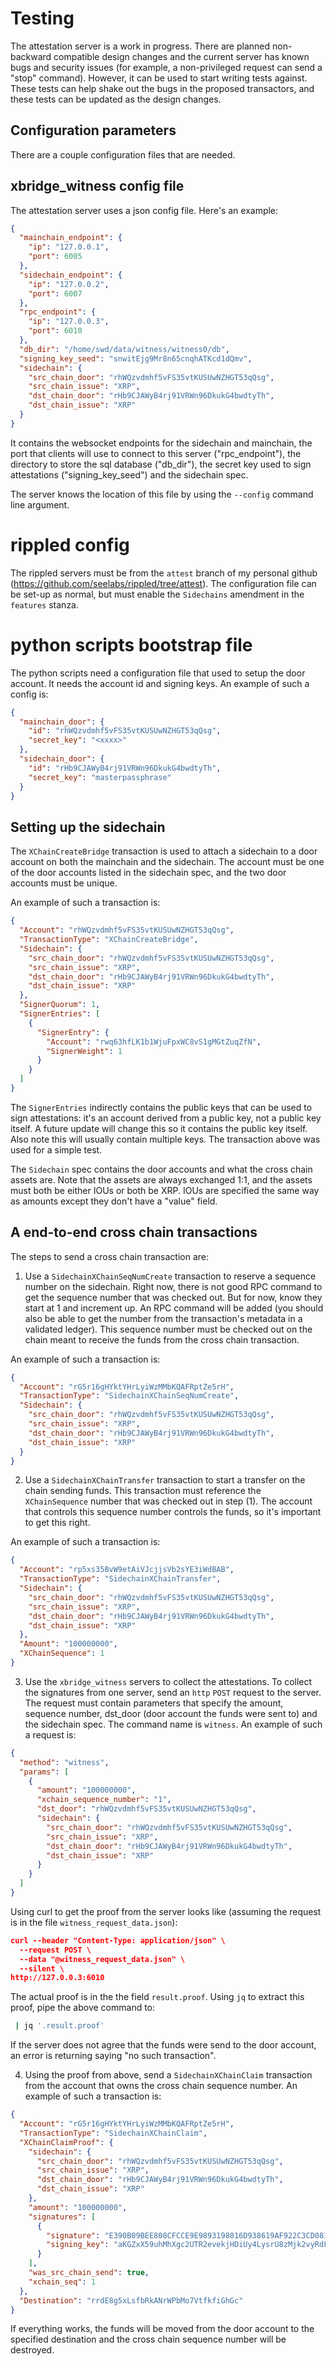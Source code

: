 # Testing

The attestation server is a work in progress. There are planned non-backward
compatible design changes and the current server has known bugs and security
issues (for example, a non-privileged request can send a "stop" command).
However, it can be used to start writing tests against. These tests can help
shake out the bugs in the proposed transactors, and these tests can be updated
as the design changes.


## Configuration parameters

There are a couple configuration files that are needed. 


## xbridge_witness config file
The attestation server uses a json config file. Here's an example:

```json
{
  "mainchain_endpoint": {
    "ip": "127.0.0.1",
    "port": 6005
  },
  "sidechain_endpoint": {
    "ip": "127.0.0.2",
    "port": 6007
  },
  "rpc_endpoint": {
    "ip": "127.0.0.3",
    "port": 6010
  },
  "db_dir": "/home/swd/data/witness/witness0/db",
  "signing_key_seed": "snwitEjg9Mr8n65cnqhATKcd1dQmv",
  "sidechain": {
    "src_chain_door": "rhWQzvdmhf5vFS35vtKUSUwNZHGT53qQsg",
    "src_chain_issue": "XRP",
    "dst_chain_door": "rHb9CJAWyB4rj91VRWn96DkukG4bwdtyTh",
    "dst_chain_issue": "XRP"
  }
}
```

It contains the websocket endpoints for the sidechain and mainchain, the port
that clients will use to connect to this server ("rpc_endpoint"), the directory
to store the sql database ("db_dir"), the secret key used to sign attestations
("signing_key_seed") and the sidechain spec.

The server knows the location of this file by using the `--config` command line
argument.

# rippled config 

The rippled servers must be from the `attest` branch of my personal github
(https://github.com/seelabs/rippled/tree/attest). The configuration file can be
set-up as normal, but must enable the `Sidechains` amendment in the `features`
stanza.

# python scripts bootstrap file

The python scripts need a configuration file that used to setup the door
account. It needs the account id and signing keys. An example of such a config
is:

```json
{
  "mainchain_door": {
    "id": "rhWQzvdmhf5vFS35vtKUSUwNZHGT53qQsg",
    "secret_key": "<xxxx>"
  },
  "sidechain_door": {
    "id": "rHb9CJAWyB4rj91VRWn96DkukG4bwdtyTh",
    "secret_key": "masterpassphrase"
  }
}
```

## Setting up the sidechain 

The `XChainCreateBridge` transaction is used to attach a sidechain to a door
account on both the mainchain and the sidechain. The account must be one of the
door accounts listed in the sidechain spec, and the two door accounts must be
unique.

An example of such a transaction is:

```json
{
  "Account": "rhWQzvdmhf5vFS35vtKUSUwNZHGT53qQsg",
  "TransactionType": "XChainCreateBridge",
  "Sidechain": {
    "src_chain_door": "rhWQzvdmhf5vFS35vtKUSUwNZHGT53qQsg",
    "src_chain_issue": "XRP",
    "dst_chain_door": "rHb9CJAWyB4rj91VRWn96DkukG4bwdtyTh",
    "dst_chain_issue": "XRP"
  },
  "SignerQuorum": 1,
  "SignerEntries": [
    {
      "SignerEntry": {
        "Account": "rwq63hfLK1b1WjuFpxWC8vS1gMGtZuqZfN",
        "SignerWeight": 1
      }
    }
  ]
}
```

The `SignerEntries` indirectly contains the public keys that can be used to sign
attestations: it's an account derived from a public key, not a public key
itself. A future update will change this so it contains the public key itself.
Also note this will usually contain multiple keys. The transaction above was
used for a simple test.

The `Sidechain` spec contains the door accounts and what the cross chain assets
are. Note that the assets are always exchanged 1:1, and the assets must both be
either IOUs or both be XRP. IOUs are specified the same way as amounts except
they don't have a "value" field.

## A end-to-end cross chain transactions

The steps to send a cross chain transaction are:

1) Use a `SidechainXChainSeqNumCreate` transaction to reserve a sequence number
on the sidechain. Right now, there is not good RPC command to get the sequence
number that was checked out. But for now, know they start at 1 and increment up.
An RPC command will be added (you should also be able to get the number from the
transaction's metadata in a validated ledger). This sequence number must be
checked out on the chain meant to receive the funds from the cross chain
transaction.

An example of such a transaction is:
```json
{
  "Account": "rG5r16gHYktYHrLyiWzMMbKQAFRptZe5rH",
  "TransactionType": "SidechainXChainSeqNumCreate",
  "Sidechain": {
    "src_chain_door": "rhWQzvdmhf5vFS35vtKUSUwNZHGT53qQsg",
    "src_chain_issue": "XRP",
    "dst_chain_door": "rHb9CJAWyB4rj91VRWn96DkukG4bwdtyTh",
    "dst_chain_issue": "XRP"
  }
}
```

2) Use a `SidechainXChainTransfer` transaction to start a transfer on the chain
sending funds. This transaction must reference the `XChainSequence` number that
was checked out in step (1). The account that controls this sequence number
controls the funds, so it's important to get this right.

An example of such a transaction is:

```json
{
  "Account": "rp5xs35BvW9etAiVJcjjsVb2sYE3iWdBAB",
  "TransactionType": "SidechainXChainTransfer",
  "Sidechain": {
    "src_chain_door": "rhWQzvdmhf5vFS35vtKUSUwNZHGT53qQsg",
    "src_chain_issue": "XRP",
    "dst_chain_door": "rHb9CJAWyB4rj91VRWn96DkukG4bwdtyTh",
    "dst_chain_issue": "XRP"
  },
  "Amount": "100000000",
  "XChainSequence": 1
}
```

3) Use the `xbridge_witness` servers to collect the attestations. To collect the
signatures from one server, send an `http` `POST` request to the server. The
request must contain parameters that specify the amount, sequence number,
dst_door (door account the funds were sent to) and the sidechain spec. The
command name is `witness`. An example of such a request is:

```json
{
  "method": "witness",
  "params": [
    {
      "amount": "100000000",
      "xchain_sequence_number": "1",
      "dst_door": "rhWQzvdmhf5vFS35vtKUSUwNZHGT53qQsg",
      "sidechain": {
        "src_chain_door": "rhWQzvdmhf5vFS35vtKUSUwNZHGT53qQsg",
        "src_chain_issue": "XRP",
        "dst_chain_door": "rHb9CJAWyB4rj91VRWn96DkukG4bwdtyTh",
        "dst_chain_issue": "XRP"
      }
    }
  ]
}
```

Using curl to get the proof from the server looks like (assuming the request is
in the file `witness_request_data.json`):
```json
curl --header "Content-Type: application/json" \
  --request POST \
  --data "@witness_request_data.json" \
  --silent \
http://127.0.0.3:6010
```

The actual proof is in the the field `result.proof`. Using `jq` to extract this
proof, pipe the above command to:

```bash
 | jq '.result.proof'
```

If the server does not agree that the funds were send to the door account, an
error is returning saying "no such transaction".

4) Using the proof from above, send a `SidechainXChainClaim` transaction from
the account that owns the cross chain sequence number. An example of such a transaction is:

```json
{
  "Account": "rG5r16gHYktYHrLyiWzMMbKQAFRptZe5rH",
  "TransactionType": "SidechainXChainClaim",
  "XChainClaimProof": {
    "sidechain": {
      "src_chain_door": "rhWQzvdmhf5vFS35vtKUSUwNZHGT53qQsg",
      "src_chain_issue": "XRP",
      "dst_chain_door": "rHb9CJAWyB4rj91VRWn96DkukG4bwdtyTh",
      "dst_chain_issue": "XRP"
    },
    "amount": "100000000",
    "signatures": [
      {
        "signature": "E390B09BEE808CFCCE9E9893198016D938619AF922C3CD081747F47712C996054B0D735DF6F11E1E98A2DED40075328A610C659C39E7E02B38CD9FDB9134A90A",
        "signing_key": "aKGZxX59uhMhXgc2UTR2evekjHDiUy4LysrU8zMjk2vyRdFPLYi9"
      }
    ],
    "was_src_chain_send": true,
    "xchain_seq": 1
  },
  "Destination": "rrdE8g5xLsfbRkANrWPbMo7VtfkfiGhGc"
}
```

If everything works, the funds will be moved from the door account to the
specified destination and the cross chain sequence number will be destroyed.
